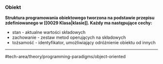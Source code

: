 ### Obiekt
**Struktura programowania obiektowego tworzona na podstawie przepisu zdefiniowanego w [[0029 Klasa|klasie]]. Każdy ma następujące cechy:**
- stan - aktualne wartości składowych
- zachowanie - zestaw metod operujących na składowych
- tożsamość - identyfikator, umożliwiający odróżnienie obiektu od innych

---
#tech-area/theory/programming-paradigms/object-oriented 

